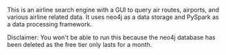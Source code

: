 This is an airline search engine with a GUI to query air routes, airports, and various airline related data. It uses neo4j as a data storage and PySpark as a data processing framework.

Disclaimer: You won't be able to run this because the neo4j database has been deleted as the free tier only lasts for a month.
